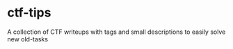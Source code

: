 # ctf-tips
A collection of CTF writeups with tags and small descriptions to easily solve new old-tasks
